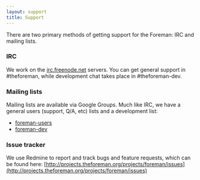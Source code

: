 ```yaml
---
layout: support
title: Support
---
```


There are two primary methods of getting support for the Foreman: IRC and mailing lists.

### IRC
We work on the [irc.freenode.net](http://webchat.freenode.net/) servers. You can get general support in #theforeman, while development chat takes place in #theforeman-dev.

### Mailing lists
Mailing lists are available via Google Groups. Much like IRC, we have a general users (support, Q/A, etc) lists and a development list:

* [foreman-users](https://groups.google.com/forum/?fromgroups#!forum/foreman-users)
* [foreman-dev](https://groups.google.com/forum/?fromgroups#!forum/foreman-users)

### Issue tracker
We use Redmine to report and track bugs and feature requests, which can be found here: [http://projects.theforeman.org/projects/foreman/issues](http://projects.theforeman.org/projects/foreman/issues)
